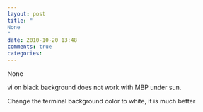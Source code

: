 ```yaml
---
layout: post
title: "
None
"
date: 2010-10-20 13:48
comments: true
categories: 
---
```


None


vi on black background does not work with MBP under sun.


Change the terminal background color to white, it is much better

